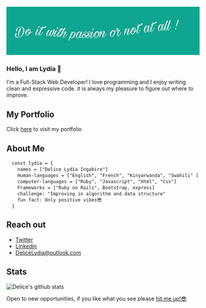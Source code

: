 ![screenshot](./pass.jpeg)


### Hello, I am Lydia 👋

I'm a Full-Stack Web Developer! I love programming and I enjoy writing clean and expressive code. it is always my pleasure to figure out where to improve.

## My Portfolio

Click [here](https://delicelydia.github.io/my_portfolio/) to visit my portfolio


## About Me
```
  const lydia = {
    names = ["Delice Lydia Ingabire"]
    Human-languages = ["English", "French", "Kinyarwanda", "Swahili" ]
    computer-languages = ["Ruby", "Javascript", "Html", "Css"]
    Frameworks = ["Ruby on Rails", Bootstrap, express]
    challenge: "Improving in algorithm and data structure"
    fun fact: Only positive vibes😎
  }
```

## Reach out

- [Twitter](https://twitter.com/IngabireLydia3)
- [Linkedin](https://www.linkedin.com/in/delice-lydia/) 
- [DeliceLydia@outlook.com]("")

## Stats

![Delice's github stats](https://github-readme-stats.vercel.app/api?username=DeliceLydia)

Open to new opportunities, if you like what you see please [hit me up!😎]("")


